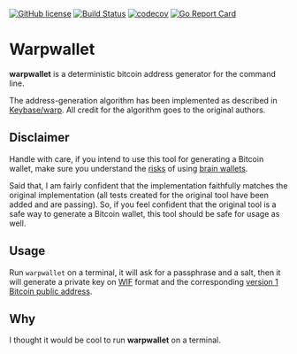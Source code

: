 [![GitHub license](https://img.shields.io/badge/license-MIT-green.svg)](https://raw.githubusercontent.com/moncho/warpwallet/master/LICENSE)
[![Build Status](https://travis-ci.org/moncho/warpwallet.svg?branch=master)](https://travis-ci.org/moncho/warpwallet)
[![codecov](https://codecov.io/gh/moncho/warpwallet/branch/master/graph/badge.svg)](https://codecov.io/gh/moncho/warpwallet)
[![Go Report Card](https://goreportcard.com/badge/github.com/moncho/warpwallet)](https://goreportcard.com/report/github.com/moncho/warpwallet)

# Warpwallet

**warpwallet** is a deterministic bitcoin address generator for the command line.

The address-generation algorithm has been implemented as described in [Keybase/warp](https://keybase.io/warp). All credit for the algorithm goes to the original authors.

## Disclaimer

Handle with care, if you intend to use this tool for generating a Bitcoin wallet, make sure you understand the [risks](https://eprint.iacr.org/2016/103.pdf) of using [brain wallets](https://en.bitcoin.it/wiki/Brainwallet). 

Said that, I am fairly confident that the implementation faithfully matches the original implementation (all tests created for the original tool have been added and are passing). 
So, if you feel confident that the original tool is a safe way to generate a Bitcoin wallet, this tool should be safe for usage as well.

## Usage

Run `warpwallet` on a terminal, it will ask for a passphrase and a salt, then it will generate a private key on [WIF](https://en.bitcoin.it/wiki/Wallet_import_format) format and the corresponding [version 1 Bitcoin public address](https://en.bitcoin.it/wiki/Technical_background_of_version_1_Bitcoin_addresses). 

## Why

I thought it would be cool to run **warpwallet** on a terminal. 

